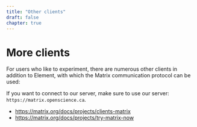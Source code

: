 ```yaml
---
title: "Other clients"
draft: false
chapter: true
---
```


# More clients

For users who like to experiment, there are numerous other clients in addition
to Element, with which the Matrix communication protocol can be used:

If you want to connect to our server, make sure to use our server:
`https://matrix.openscience.ca`.

- https://matrix.org/docs/projects/clients-matrix
- https://matrix.org/docs/projects/try-matrix-now
